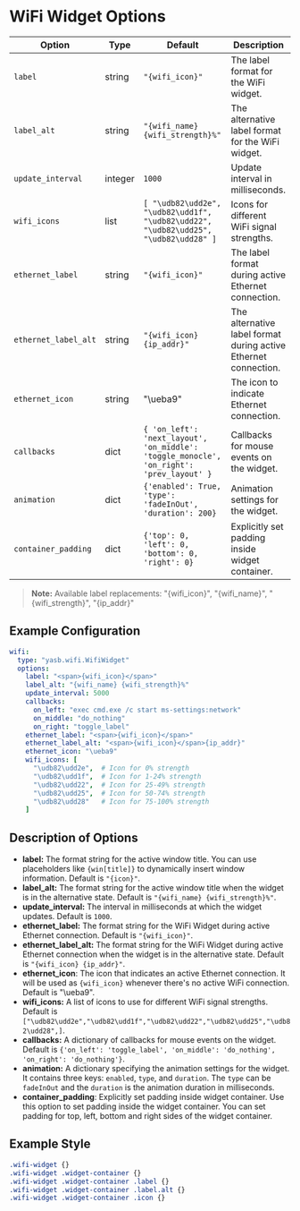 # WiFi Widget Options

| Option              | Type    | Default                                                                 | Description                                                                 |
|---------------------|---------|-------------------------------------------------------------------------|-----------------------------------------------------------------------------|
| `label`   | string  | `"{wifi_icon}"`    | The label format for the WiFi widget. |
| `label_alt`   | string  | `"{wifi_name} {wifi_strength}%"`  | The alternative label format for the WiFi widget. |
| `update_interval` | integer  | `1000`   | Update interval in milliseconds.  |
| `wifi_icons`  | list    | `[ "\udb82\udd2e", "\udb82\udd1f", "\udb82\udd22", "\udb82\udd25", "\udb82\udd28" ]`   | Icons for different WiFi signal strengths.    |
| `ethernet_label`   | string  | `"{wifi_icon}"`    | The label format during active Ethernet connection. |
| `ethernet_label_alt`   | string  | `"{wifi_icon} {ip_addr}"`  | The alternative label format during active Ethernet connection. |
| `ethernet_icon` | string | "\ueba9" | The icon to indicate Ethernet connection. |
| `callbacks`   | dict    | `{ 'on_left': 'next_layout', 'on_middle': 'toggle_monocle', 'on_right': 'prev_layout' }` | Callbacks for mouse events on the widget.    |
| `animation`         | dict    | `{'enabled': True, 'type': 'fadeInOut', 'duration': 200}`               | Animation settings for the widget.                                          |
| `container_padding`  | dict | `{'top': 0, 'left': 0, 'bottom': 0, 'right': 0}`      | Explicitly set padding inside widget container.      |

> **Note:** Available label replacements: "{wifi_icon}", "{wifi_name}", "{wifi_strength}", "{ip_addr}"

## Example Configuration

```yaml
wifi:
  type: "yasb.wifi.WifiWidget"
  options:
    label: "<span>{wifi_icon}</span>"
    label_alt: "{wifi_name} {wifi_strength}%"
    update_interval: 5000
    callbacks:
      on_left: "exec cmd.exe /c start ms-settings:network"
      on_middle: "do_nothing"
      on_right: "toggle_label"
    ethernet_label: "<span>{wifi_icon}</span>"
    ethernet_label_alt: "<span>{wifi_icon}</span>{ip_addr}"
    ethernet_icon: "\ueba9"
    wifi_icons: [
      "\udb82\udd2e",  # Icon for 0% strength
      "\udb82\udd1f",  # Icon for 1-24% strength
      "\udb82\udd22",  # Icon for 25-49% strength
      "\udb82\udd25",  # Icon for 50-74% strength
      "\udb82\udd28"   # Icon for 75-100% strength
    ]
```

## Description of Options
- **label:** The format string for the active window title. You can use placeholders like `{win[title]}` to dynamically insert window information. Default is `"{icon}"`.
- **label_alt:** The format string for the active window title when the widget is in the alternative state. Default is `"{wifi_name} {wifi_strength}%"`.
- **update_interval:** The interval in milliseconds at which the widget updates. Default is `1000`.
- **ethernet_label:** The format string for the WiFi Widget during active Ethernet connection. Default is `"{wifi_icon}"`.
- **ethernet_label_alt:** The format string for the WiFi Widget during active Ethernet connection when the widget is in the alternative state. Default is `"{wifi_icon} {ip_addr}"`.
- **ethernet_icon**: The icon that indicates an active Ethernet connection. It will be used as `{wifi_icon}` whenever there's no active WiFi connection. Default is "\ueba9".
- **wifi_icons:** A list of icons to use for different WiFi signal strengths. Default is `["\udb82\udd2e","\udb82\udd1f","\udb82\udd22","\udb82\udd25","\udb82\udd28",]`.
- **callbacks:** A dictionary of callbacks for mouse events on the widget. Default is `{'on_left': 'toggle_label', 'on_middle': 'do_nothing', 'on_right': 'do_nothing'}`.
- **animation:** A dictionary specifying the animation settings for the widget. It contains three keys: `enabled`, `type`, and `duration`. The `type` can be `fadeInOut` and the `duration` is the animation duration in milliseconds.
- **container_padding**: Explicitly set padding inside widget container. Use this option to set padding inside the widget container. You can set padding for top, left, bottom and right sides of the widget container.

## Example Style
```css
.wifi-widget {}
.wifi-widget .widget-container {}
.wifi-widget .widget-container .label {}
.wifi-widget .widget-container .label.alt {}
.wifi-widget .widget-container .icon {}
```
